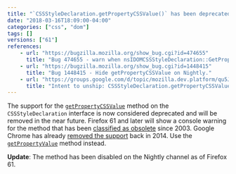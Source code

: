 ```yaml
---
title: "`CSSStyleDeclaration.getPropertyCSSValue()` has been deprecated"
date: "2018-03-16T18:09:00-04:00"
categories: ["css", "dom"]
tags: []
versions: ["61"]
references:
    - url: "https://bugzilla.mozilla.org/show_bug.cgi?id=474655"
      title: "Bug 474655 - warn when nsIDOMCSSStyleDeclaration::GetPropertyCSSValue is called"
    - url: "https://bugzilla.mozilla.org/show_bug.cgi?id=1448415"
      title: "Bug 1448415 - Hide getPropertyCSSValue on Nightly."
    - url: "https://groups.google.com/d/topic/mozilla.dev.platform/qu5JekiuSfw/discussion"
      title: "Intent to unship: CSSStyleDeclaration.getPropertyCSSValue"
---
```

The support for the [`getPropertyCSSValue`](https://developer.mozilla.org/en-US/docs/Web/API/CSSStyleDeclaration/getPropertyCSSValue) method on the `CSSStyleDeclaration` interface is now considered deprecated and will be removed in the near future. Firefox 61 and later will show a console warning for the method that has been [classified as obsolete](https://lists.w3.org/Archives/Public/www-style/2003Oct/0347.html) since 2003. Google Chrome has already [removed the support](https://groups.google.com/a/chromium.org/d/topic/blink-dev/3VmxWFzcyJc/discussion) back in 2014. Use the [`getPropertyValue`](https://developer.mozilla.org/en-US/docs/Web/API/CSSStyleDeclaration/getPropertyValue) method instead.

**Update**: The method has been disabled on the Nightly channel as of Firefox 61.
